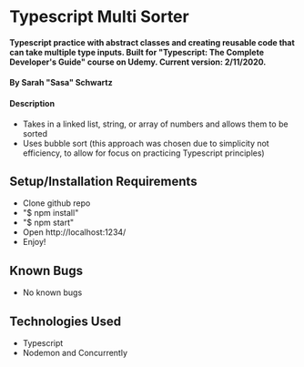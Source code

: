 # Typescript Multi Sorter

#### Typescript practice with abstract classes and creating reusable code that can take multiple type inputs. Built for "Typescript: The Complete Developer's Guide" course on Udemy. Current version: 2/11/2020.

#### By Sarah "Sasa" Schwartz

#### Description
* Takes in a linked list, string, or array of numbers and allows them to be sorted
* Uses bubble sort (this approach was chosen due to simplicity not efficiency, to allow for focus on practicing Typescript principles)

## Setup/Installation Requirements

* Clone github repo
* "$ npm install"
* "$ npm start"
* Open http://localhost:1234/
* Enjoy!

## Known Bugs
* No known bugs 

## Technologies Used
* Typescript
* Nodemon and Concurrently
